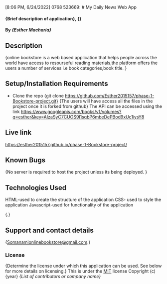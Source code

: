 [8:06 PM, 6/24/2022] 0768 523669: # My Daily News Web App
#### {Brief description of application}, {}
#### By *{Esther Macharia}*
## Description
{online bookstore is a web based application that helps people across the world have access to resourseful reading materials,the platform offers the users a number of services i.e book categories,book title. }
## Setup/Installation Requirements
* Clone the repo {git clone https://github.com/Esther2015157/phase-1-Bookstore-project.git}
{The users will have access all the files in the project once it is forked from github} The API can be accessed using the link https://www.googleapis.com/books/v1/volumes?q=esther&key=AIzaSyC7CUOS9l1sqbP6mbeDePBod9xUc1iysY8
## Live link
https://esther2015157.github.io/phase-1-Bookstore-project/
## Known Bugs
{No server is required to host the project unless its being deployed. }
## Technologies Used
HTML-used to create the structure of the application
CSS- used to style the application
Javascript-used for functionality of the application

{.}
## Support and contact details
{Somanamionlinebookstore@gmail.com.}
### License
{Determine the license under which this application can be used.  See below for more details on licensing.}
This is under the [MIT](LICENSE) license
Copyright (c) {year} *{List of contributors or company name}*
